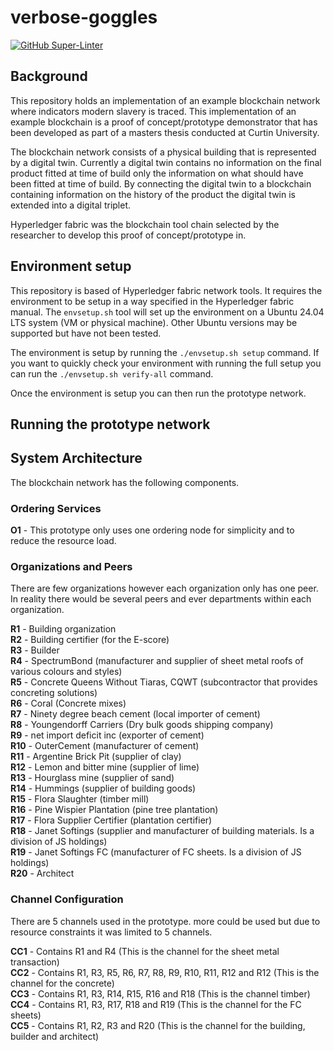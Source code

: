# verbose-goggles

[![GitHub Super-Linter](https://github.com/pinkslugcircuits/verbose-goggles/workflows/Lint%20Code%20Base/badge.svg)](https://github.com/marketplace/actions/super-linter)

## Background
This repository holds an implementation of an example blockchain network where indicators modern slavery is traced. This implementation of an example blockchain is a proof of concept/prototype demonstrator that has been developed as part of a masters thesis conducted at Curtin University.

The blockchain network consists of a physical building that is represented by a digital twin. Currently a digital twin contains no information on the final product fitted at time of build only the information on what should have been fitted at time of build.
By connecting the digital twin to a blockchain containing information on the history of the product the digital twin is extended into a digital triplet.

Hyperledger fabric was the blockchain tool chain selected by the researcher to develop this proof of concept/prototype in.

## Environment setup
This repository is based of Hyperledger fabric network tools. It requires the environment to be setup in a way specified in the Hyperledger fabric manual. The `envsetup.sh` tool will set up the environment on a Ubuntu 24.04 LTS system (VM or physical machine). Other Ubuntu versions may be supported but have not been tested.

The environment is setup by running the `./envsetup.sh setup` command. If you want to quickly check your environment with running the full setup you can run the `./envsetup.sh verify-all` command.

Once the environment is setup you can then run the prototype network.

## Running the prototype network


## System Architecture

The blockchain network has the following components.

### Ordering Services

**O1** - This prototype only uses one ordering node for simplicity and to reduce the resource load.

### Organizations and Peers

There are few organizations however each organization only has one peer. In reality there would be several peers and ever departments within each organization.

**R1** - Building organization  
**R2** - Building certifier (for the E-score)  
**R3** - Builder  
**R4** - SpectrumBond (manufacturer and supplier of sheet metal roofs of various colours and styles)  
**R5** - Concrete Queens Without Tiaras, CQWT (subcontractor that provides concreting solutions)  
**R6** - Coral (Concrete mixes)  
**R7** - Ninety degree beach cement (local importer of cement)  
**R8** - Youngendorff Carriers (Dry bulk goods shipping company)  
**R9** - net import deficit inc (exporter of cement)  
**R10** - OuterCement (manufacturer of cement)  
**R11** - Argentine Brick Pit (supplier of clay)  
**R12** - Lemon and bitter mine (supplier of lime)  
**R13** - Hourglass mine (supplier of sand)  
**R14** - Hummings (supplier of building goods)  
**R15** - Flora Slaughter (timber mill)  
**R16** - Pine Wispier Plantation (pine tree plantation)  
**R17** - Flora Supplier Certifier (plantation certifier)  
**R18** - Janet Softings (supplier and manufacturer of building materials. Is a division of JS holdings)  
**R19** - Janet Softings FC (manufacturer of FC sheets. Is a division of JS holdings)  
**R20** - Architect

### Channel Configuration

There are 5 channels used in the prototype. more could be used but due to resource constraints it was limited to 5 channels.  

**CC1** - Contains R1 and R4 (This is the channel for the sheet metal transaction)  
**CC2** - Contains R1, R3, R5, R6, R7, R8, R9, R10, R11, R12 and R12 (This is the channel for the concrete)  
**CC3** - Contains R1, R3, R14, R15, R16 and R18 (This is the channel timber)  
**CC4** - Contains R1, R3, R17, R18 and R19 (This is the channel for the FC sheets)  
**CC5** - Contains R1, R2, R3 and R20 (This is the channel for the building, builder and architect)
